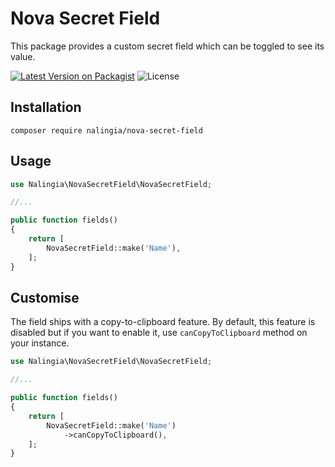 # Nova Secret Field
This package provides a custom secret field which can be toggled to see its value.

[![Latest Version on Packagist](https://img.shields.io/packagist/v/nalingia/nova-secret-field)](https://packagist.org/packages/nalingia/nova-secret-field)
![License](https://img.shields.io/github/license/nalingia/nova-secret-field)

## Installation

```shell
composer require nalingia/nova-secret-field
```

## Usage

```php
use Nalingia\NovaSecretField\NovaSecretField;

//...

public function fields()
{
    return [
        NovaSecretField::make('Name'),
    ];
}
```

## Customise

The field ships with a copy-to-clipboard feature. By default, this feature is disabled but if you want to enable it, use `canCopyToClipboard` method on your instance.

```php
use Nalingia\NovaSecretField\NovaSecretField;

//...

public function fields()
{
    return [
        NovaSecretField::make('Name')
            ->canCopyToClipboard(),
    ];
}
```